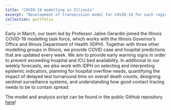 ```yaml
---
title: "COVID-19 modelling in Illinois"
excerpt: "Development of transmission model for COVID-19 for each region in Illinois <br/><img src='/images/SEIR_base_model_structure.png'>"
collection: portfolio
---
```



Early in March, our team led by Professor Jaline Gerardin joined the Illinois COVID-19 modelling task force, which works with the Illinois Governor’s Office and Illinois Department of Health (IDPH). 
Together with three other modelling groups in Illinois, we provide COVID case and hospital predictions that are updated every week. 
We aim to provide early warning signs in order to prevent exceeding hospital and ICU bed availability. 
In additional to our weekly forecasts, we also work with IDPH on selecting and interpreting epidemic indicators, planning for hospital overflow needs, 
quantifying the impact of delayed test turnaround time on overall death counts, designing sentinel surveillance systems, 
and understanding how good contact tracing needs to be to contain spread.

The model and analysis script can be found in the public GitHub repository  [here](https://github.com/numalariamodeling/covid-chicago)!

<!-- 
Add more text on my role and lessons learned
-->